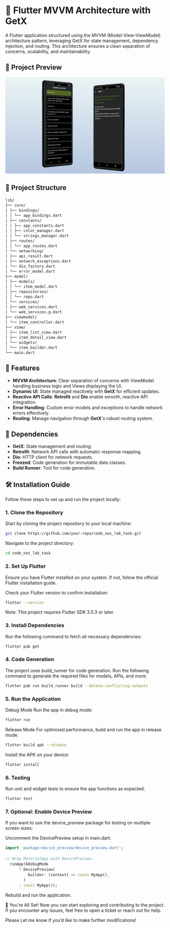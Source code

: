 # 📱 Flutter MVVM Architecture with GetX

A Flutter application structured using the MVVM (Model-View-ViewModel) architecture pattern, leveraging GetX for state management, dependency injection, and routing. This architecture ensures a clean separation of concerns, scalability, and maintainability.

## 📸 Project Preview

![MVVM Architecture Diagram](assets/images/app_thumnail.png)

## 📂 Project Structure

    lib/
    ├── core/
    │ ├── bindings/
    │ │ └── app_bindings.dart
    │ ├── constants/
    │ │ ├── app_constants.dart
    │ │ ├── color_manager.dart
    │ │ └── strings_manager.dart
    │ ├── routes/
    │ │ └── app_routes.dart
    │ └── networking/
    │ ├── api_result.dart
    │ ├── network_exceptions.dart
    │ └── dio_factory.dart
    │ └── error_model.dart
    ├── model/
    │ ├── models/
    │ │ └── item_model.dart
    │ ├── repositories/
    │ │ └── repo.dart
    │ └── services/
    │ ├── web_services.dart
    │ └── web_services.g.dart
    ├── viewmodel/
    │ └── item_controller.dart
    ├── view/
    │ ├── item_list_view.dart
    │ ├── item_detail_view.dart
    │ └── widgets/
    │ └── item_builder.dart
    └── main.dart

## 🚀 Features

- **MVVM Architecture**: Clear separation of concerns with ViewModel handling business logic and Views displaying the UI.
- **Dynamic UI**: State managed reactively with **GetX** for efficient updates.
- **Reactive API Calls**: **Retrofit** and **Dio** enable smooth, reactive API integration.
- **Error Handling**: Custom error models and exceptions to handle network errors effectively.
- **Routing**: Manage navigation through **GetX**'s robust routing system.

## 🔧 Dependencies

- **GetX**: State management and routing.
- **Retrofit**: Network API calls with automatic response mapping.
- **Dio**: HTTP client for network requests.
- **Freezed**: Code generation for immutable data classes.
- **Build Runner**: Tool for code generation.

## 🛠️ Installation Guide

Follow these steps to set up and run the project locally:

### 1. **Clone the Repository**

Start by cloning the project repository to your local machine:

```bash
git clone https://github.com/your-repo/code_nes_lab_task.git
```

Navigate to the project directory:

```bash
cd code_nes_lab_task
```

### 2. **Set Up Flutter**

Ensure you have Flutter installed on your system. If not, follow the official Flutter installation guide.

Check your Flutter version to confirm installation:

```bash
flutter --version
```

Note: This project requires Flutter SDK 3.5.3 or later.

### 3. **Install Dependencies**

Run the following command to fetch all necessary dependencies:

```bash
flutter pub get
```

### 4. **Code Generation**

The project uses build_runner for code generation. Run the following command to generate the required files for models, APIs, and more:

```bash
flutter pub run build_runner build --delete-conflicting-outputs
```

### 5. **Run the Application**

Debug Mode
Run the app in debug mode:

```bash
flutter run
```

Release Mode
For optimized performance, build and run the app in release mode:

```bash
flutter build apk --release
```

Install the APK on your device:

```bash
flutter install
```

### 6. **Testing**

Run unit and widget tests to ensure the app functions as expected:

```bash
flutter test
```

### 7. **Optional: Enable Device Preview**

If you want to use the device_preview package for testing on multiple screen sizes:

Uncomment the DevicePreview setup in main.dart:

```dart
import 'package:device_preview/device_preview.dart';

// Wrap MaterialApp with DevicePreview
  runApp(kDebugMode
      ? DevicePreview(
          builder: (context) => const MyApp(),
        )
      : const MyApp());
```

Rebuild and run the application.

🎉 You're All Set! Now you can start exploring and contributing to the project. If you encounter any issues, feel free to open a ticket or reach out for help.

Please Let me know if you’d like to make further modifications!
